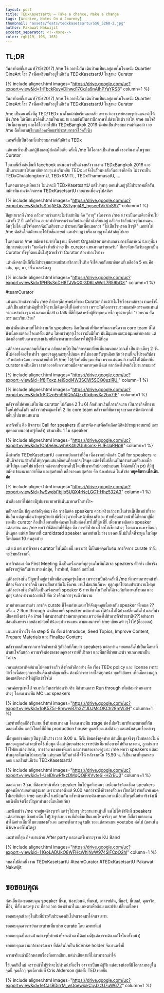```yaml
---
layout: post
title: TEDxKasetsartU — Take a chance, Make a change
tags: [Archive, Notes On A Journey]
thumbnail: "assets/feats/tedxkasetsartu/SSG_5268-2.jpg"
author: Pakawat Nakwijit
excerpt_separator: <!--more-->
color: rgb(19, 196, 165)
---
```


## TL;DR

วันอาทิตย์ที่ผ่านมา(7/5/2017) /me ใช้เวลาทั้งวัน เดินป้วนเปี้ยนอยู่ภายในโรงหนัง Quartier CineArt โรง 7 เพื่อเตรียมตัวอยู่ในอีเว้น TEDxKasetsartU ในฐานะ Curator
<!--more-->

{% include aligner.html images="https://drive.google.com/uc?export=view&id=1-FbckRuyvDlhwd17Cq1a9nAIhPYaYRS3" column=1 %}

วันอาทิตย์ที่ผ่านมา(7/5/2017) /me ใช้เวลาทั้งวัน เดินป้วนเปี้ยนอยู่ภายในโรงหนัง Quartier CineArt โรง 7 เพื่อเตรียมตัวอยู่ในอีเว้น TEDxKasetsartU ในฐานะ Curator

/me เป็นคนหนึ่งที่ดู TED/TEDx มาตั้งแต่สมัยเรียนมหาลัย เพราะว่าอาจารย์หลายๆท่านแนะนำให้ฟัง /me ได้เห็นแนวคิดที่น่าสนใจมากมาย แถมยังเป็นการฝึกภาษาไปด้วยในตัว ทำให้ /me สนใจอีเว้นนี้เอามากๆ และได้โอกาสไปฟัง TEDxBangkok 2016 ซึ่งมันเป็นประสบการณ์ที่เลอค่า เลย /me ถือโอกาส[เขียนบล๊อคเพื่อแชร์ประสบการณ์ไว้ครั้งนึง](http://wp.curve.in.th/tedxbangkok)

และครั้งนี้เป็นอีกหนึ่งประสบการณ์กับอีเว้น TEDx

แต่แทนที่จะเป็นแค่ผู้ฟังและผู้ส่งต่อไอเดีย ครั้งนี้ /me ได้โอกาสเป็นส่วนหนึ่งของทีมงานในฐานะ Curator

โอกาสนี้เริ่มต้นขึ้นที่ facebook แน่นอนว่าเป็นช่วงหลังจากงาน TEDxBangkok 2016 และเป็นกระแสทำให้มหาลัยหลายๆแห่งเริ่มหยิบ TEDx มาจัดในรั้วมหาลัยกันอย่างคึกคัก ไม่ว่าจะเป็น TEDxChulalongkornU, TEDxKMITL, TEDxThammasatU, ...

ในตอนแรกดูเหมือนว่า ไม่น่าจะมี TEDxKasetsartU แต่ไปๆมาๆ ตอนนั้นอยู่ๆก็มีประกาศเพื่อรับสมัครทีมงานจัดกิจกรรม TEDxKasetsartU เลยชวนเพื่อนๆไปสมัคร

{% include aligner.html images="https://drive.google.com/uc?export=view&id=1sSfojAEQu28Tyggj4S_hgseefVkVnS97" column=1 %}


ปัญหาแรกที่ /me กลัวมากกว่าเขาจะไม่รับเข้าทีม คือ "อายุ" เนื่องจาก /me น่าจะเป็นคนเดียวที่จบไปแล้วตั้ง 2 ปี แต่ยังป่วน อยากทำกิจกรรมร่วมกับน้องๆที่กำลังเรียนอยู่ กลัวจะเข้ากับน้องๆทีมงานคนอื่นๆไม่ได้ แต่ใจที่อยากจัดมันเถียงชนะ ประกอบกับเพื่อนบอกว่า "ไม่เป็นไรหรอก ชิวๆดิ" เลยทำให้ /me ตัดสินใจสมัครและได้รับสัมภาษณ์ และปรากฎว่าเรื่องอายุดูจะไม่สำคัญไปเลย

ในตอนแรก /me สมัครเข้ามาทำในฐานะ Event Organizer แต่ท่ามกลางการสัมภาษณ์ น้องๆที่มาสัมภาษณ์บอกว่า "ผมคิดว่า พี่หนิน่าจะเป็น curator แทนมากกว่านะครับ" ก็เลยจับพลัดจับผลูมาเป็น Curator ทั้งๆที่ตอนนั้นไม่รู้ด้วยซ้ำว่า Curator ต้องทำอะไรบ้าง

แต่หลังจากนั้นก็เริ่มมีประชุมและพบปะสมาชิกภายในทีม จึงได้เจอกับสมาชิกคนที่เหลืออีก 5 คน คือ แอ๋ม, มุก, มา, ปริ้น และน้องจู

{% include aligner.html images="https://drive.google.com/uc?export=view&id=1PHBsSpDH8TJVkQXr3D6LsWdL7R59bGzl" column=1 %}

<span class="tag-en">#teamCurator</span>

แน่นอนว่าหลังจากนั้น /me ก็ค่อยๆศึกษาหน้าที่ของ Curator ถึงแม้ว่าไม่ใช่เรือธงหลักของงานครั้งนี้ แต่ก็เป็นหน้าที่สำคัญที่ทำให้งานนี้เดินต่อไปได้อย่างสง่า เพราะมันคือการรวบรวมและคัดสรรคอนเทนต์จากแหล่งต่างๆ มานำเสนอเพื่อสร้าง talk ที่ดีที่สุดสำหรับผู้ฟังทุกคน หรือ พูดง่ายๆคือ "รวบรวม คัดสรร และเรียบเรียง"

มันน่าตื่นเต้นมากที่ได้ทำงานกับ speakers ถือเป็นหน้าที่พิเศษที่นอกเหนือจาก core team ที่ได้ฟังเนื้อหาแต่ละเรื่องมาตั้งแต่ต้น ได้พบว่าทุกๆเรื่องราวมันมีที่มา มันมีมุมมองและแง่มุมหลากหลาย แต่ต้องเลือกหยิบเฉพาะบางแง่มุมที่มันจะสามารถสื่อสารให้ผู้ฟังได้ดีที่สุด

แต่กิจกรรมแรกก่อนที่เริ่มงาน กลับกลายไปเป็นกิจกรรมเปลี่ยนที่นอนนอกสถาณที่ เป็นค่ายเล็กๆ 2 วัน ที่ไม่ค่อยได้อะไรเท่าไร ทุกอย่างดูฉุกละหุกไปหมด ทำให้แอบหวั่นๆเหมือนกันว่างานนี้จะไปรอดรึปล่าว? แต่อย่างน้อย การมาค่ายก็ทำให้ /me ได้รู้จักทีมอื่นๆมากขึ้น เพราะแน่นอนว่างานนี้ไม่ได้มีแค่ทีม curator แค่ทีมเดียว เราต้องอาศัยความร่วมมือจากหลายๆคนตั้งแต่ ตากล้องไปจนถึงโปรแกรมเมอร์


{% include aligner.html images="https://drive.google.com/uc?export=view&id=1f8jToxz_tel9odl4W3SCW5SCQ0uzlRUI" column=1 %}


{% include aligner.html images="https://drive.google.com/uc?export=view&id=1r8ICzqEm95IQhAQzxRlxibpsXa2bo7tE" column=1 %}



หลังจากไปค่าย(แต่ในทีม curator ไปกันแค่ 2 ใน 6) ก็กลับมาเริ่มที่ภารกิจแรก เป็นภารกิจที่ทราบโดยไม่ทันตั้งตัว หลังจากประชุมครั้งที่ 2 กับ core team หลังจากที่ทีมเราดูจะขาดการติดต่อจากทีมอื่นๆไปนานแสนนาน

ภารกิจนั้น คือ กิจกรรม Call for speakers เป็นการจัดงานเพื่อคัดเลือกนิสิต(ประชุมรอบแรก) และบุคคลภายนอก(มารู้ทีหลัง) เข้ามาเป็น 1 ใน speaker

{% include aligner.html images="https://drive.google.com/uc?export=view&id=1Oa0e6eJwhVK4h2Uuhomk-FLIFslqRHp8" column=1 %}


ซึ่งสำหรับ TEDxKasetsartU ออกจะแปลกกว่าที่อื่น เนื่องจากปกติแล้ว Call for speakers จะเป็นกิจกรรมสำหรับให้ทุกๆคนเสนอชื่อคนที่อยากจะให้พูด แต่ครั้งนี้เปลี่ยนเป็นการเสนอตัวเองเพื่อเข้าไปพูด และไม่น่าเชื่อว่า หลังจากประกาศไป(โดยที่เพจหลักปล่อยปะละเลย ไม่ค่อยตั้งใจ pr) ก็มีผู้สมัครเข้ามามากกว่าที่คิด และสุดท้ายก็เหลือรอดคนสุดท้าย คือ น้องปอนด์ ในหัวข้อ **หยุดตีตรา เพื่อเดินต่อ**

{% include aligner.html images="https://drive.google.com/uc?export=view&id=1wSwobi1bjib5UQX4rNcLGC1-Hhz532A3" column=1 %}


น่าเสียดายที่ไม่ค่อยมีรูปบรรยากาศวันนั้นมาอวดซักเท่าไร~

หลักจากนั้น ปัญหาสำคัญต่อมา คือ การติดต่อ speakers ความจริงแล้วงานในส่วนนี้เป็นหน้าที่ของทีมอื่น แต่ดูเหมือนว่าทุกๆฝ่ายต่างมีเรื่องวุ่นวายในหน้าที่ของตัวเอง ท้ายที่สุดแล้วหน้าที่นี้ก็ตกมาสู่มือของทีม curator ถือเป็นโอกาสที่แต่ละคนในทีมต้องโทรไปที่นู้นที่นี้ เพื่อหาทางติดต่อ speaker แต่ละท่าน และ /me พบว่าวิธีติดต่อที่ดีที่สุด คือ การทักไปทางโลกโซเซียลต่างๆ โดยเฉพาะเพจที่คนๆนั้นดูแล แต่น่าเสียดายที่ cardidated speaker หลายท่านไม่ว่าง บางคนก็ไม่มั่นใจที่จะพูด ในที่สุดก็เหลือแค่ 10 คนสุดท้าย

แต่ แต่ แต่ ภารกิจของ curator ไม่ได้มีแค่นี้ เพราะว่า นี้เป็นแค่จุดเริ่มต้น ภารกิจการ curate กำลังจะเริ่มหลังจากนี้

ภารกิจต่อมา คือ First Meeting ซึ่งเป็นครั้งแรกที่ทุกๆคนในทีมได้เจอ speakers ตัวจริง เสียจริง หลังจากรู้จักกันผ่านทางเฟสบุ๊ค, โทรศัพท์, อีเมลล์ และไลน์

แต่ถึงอย่างนั้น ปัญหาใหญ่กว่าก็เหมือนจะคุกรุ่นขึ้นมา เพราะว่าเป็นอีกครั้งที่ /me พึ่งทราบภาระหน้าที่ที่ต้องจัดการภารกิจนี้ เพราะสื่อสารกันไม่ชัดเจน งานไฟลนก้นก็มา~ ทุลุกทุเลไปตามประสางานไฟลุก แต่ถึงอย่างนั้น มันก็ถือเป็นครั้งแรกที่ speaker 6 ท่านที่มาในวันนั้นได้เจอกับทีมงานทั้งหมด และทุกๆจะต้องทำงานด้วยกันไปอีก 2 เดือนกว่าๆจนถึงวันงาน

ตามกำหนดการแล้ว ภารกิจ curate นี้โดนกำหนดมาให้จัดพูดคุยเนื้อหากับ speaker ทั้งหมด ?? ครั้ง + 2 Run through น่าเสียดายที่ speaker แต่ละท่านมาได้บ้างไม่ได้บ้างเปลี่ยนกันไป และที่น่าเสียดายยิ่งกว่า คือ /me ไม่สามารถเข้าร่วมครบทุกรอบเพราะต้องไปทำภารกิจช่วยชาติ(??)อย่างการผ่อนผันทหาร เลยต้องปล่อยให้น้องๆทำงานแทน ตามแผนการที่ /me เขียนคร่าวๆไว้ให้(ฮือออออ)

แผนการที่วางไว้ คือ step 5 ขั้น ตั้งแต่ Introduce, Seed Topics, Improve Content, Prepare Materials และ Finalize Content

หลังจากกลับมาจากภารกิจช่วยชาติ รู้ตัวอีกทีก็พบว่า speakers แต่ละท่าน ทยอยกลั่นไปเป็นเนื้อหาที่น่าสนใจกันแล้ว ความจริงต้องขอขอบคุณอาจารย์ที่ปรึกษา และพี่แก่ที่ช่วยแนะนำ จนกลายมาเป็น Talks

เวลาแต่ละอาทิตย์ผ่านไปค่อนข้างเร็ว สิ่งที่กลัวอีกอย่าง คือ เรื่อง TEDx policy และ license เพราะว่าเรื่องนี้ค่อยๆกลายเป็นเรื่องสำคัญมากขึ้น ต้องมีการตรวจสไลด์ทุกหน้า ทุกตัวอักษร เพื่อเช็คความถูกต้องแต่ยังคงทำให้ผู้ฟังเข้าใจได้

เวลาค่อยๆผ่านไป จนมาถึงวันเสาร์ก่อนวันจริง มีกำหนดการ Run through เพื่อซ้อมกำหนดการต่างๆ โดยเฉพาะทีม MC และ speakers

{% include aligner.html images="https://drive.google.com/uc?export=view&id=1pK5Z5r-8mwwB7h3ZfJDJMcOKCh28mW3H" column=1 %}


และท้ายที่สุดก็ถึงวันงาน ซึ่งทีมงานบางคน โดยเฉพาะทีม stage ต้องไปเตรียมเวทีและสถาณที่กันตลอดทั้งคืน แต่ยังโชคดีที่มีทีม production house ดูแลเรื่องแสงสีต่างๆ และสนับสนุนเรื่องต่างๆ

เมื่อทุกอย่างค่อยๆเป็นรูปเป็นร่าง เวลา 9.00 น. ก็เริ่มซ้อมครั้งสุดท้าย ก่อนขึ้นพูดจริงๆ เริ่มทดลองไมค์ ทดลองลูกเล่นต่างๆที่จะใช้เพื่อพูด ตั้งแต่หุ่นยนต์ของอาจารย์ต้นที่มาเกือบจะไม่ทันเวลางาน, ลูกเล่นการใช้ไฟของน้องปอร์น, การร้องเพลงของพี่แอร์ และการแสดงของครูเงาะ /me พบว่า speakers แต่ละท่านดูจะตื่นเต้นไปตามๆกัน แต่ทุกคนก็เป็นกำลังใจให้ หลังจากนั้น 15.50 น. ก็เป็นเวลาที่ทุกคนรอคอย และเริ่มต้นอีเว้น TEDxKasetsartU

{% include aligner.html images="https://drive.google.com/uc?export=view&id=1-UeIDkwRfkzDMqQOjFKVvteSi-HZrEU3" column=1 %}


ตลอดเวลา 3 ชม. ที่ต้องทำหน้าที่ส่ง speaker ขึ้นไปพูดทีละคนๆ เหมือนเข้าห้องเชือด speakers ทุกคนมีความอดทนสูงมาก เพราะมารอตั้งแต่ 9.00 จนกว่าจะถึงคิวของตัวเอง เรียกได้ว่ารอกันจนหมดไฟเลยทีเดียว /me แอบเห็นใจเหมือนกัน ครั้งหน้าอาจจะต้องหาแนวทางเพื่อแก้ไขจุดนี้อย่างจริงจัง(พี่คนนึงก็แจ้งเรื่องปัญหาทำนองนี้เหมือนกัน)

และถึงแม้ว่า /me จะอยู่แค่ข้างๆเวที แตร่ๆไปมาๆ ประสานงานนู้นนี้ แต่ไม่ได้เข้าฟังที่ speakers แต่ละท่านพูด ถึงอย่างนั้น ไม่รู้ว่ารูปแบบงานที่เกิดขึ้นเป็นแบบไหนจริงๆ แต่ /me ก็เชื่อว่าแต่ละคนทำได้อย่างเต็มที่ในแบบของตัวเอง และจะตั้งตารอดู talk ของแต่ละคนบน youtube ต่อไป (ตอนนั้นมี live แต่ก็ไม่ได้ดู)

และท้ายที่สุด ก็จบงานด้วย After party และดนตรีเพราะๆจาก KU Band

{% include aligner.html images="https://drive.google.com/uc?export=view&id=11GoLADUkO8WFHcWhjNyW974SlFCpQ2hl" column=1 %}


จบลงไปอีกหนึ่งงาน TEDxKasetsartU
<span class="tag-en">#teamCurator</span>
<span class="tag-en">#TEDxKasetsartU</span>
Pakawat Nakwijit

# ขอขอบคุณ

ก่อนอื่นต้องขอขอบคุณ speaker พี่นพ, น้องปอนด์, พี่นนท์, อาจารย์ต้น, พี่แอร์, พี่เบลล์, คุณรวิศ, พี่อิง, พี่ตั๊บ และครูเงาะ ที่สละเวลา ต้องเข้ามาในม.เกษตรเพื่อซ้อม และปรับเปลี่ยนเนื้อหา

ขอขอบคุณน้องๆในทีมที่ประคับประคองกันไปจนรอดมาได้จนจบงาน

ขอขอบคุณอาจารย์หลายๆท่านที่มาช่วย curate โดยเฉพาะพี่แก่

ขอขอบคุณทีมงานฝ่านต่างๆที่ทำหน้าที่ของตัวเองได้อย่างดี(แต่อาจจะต้องแก้ไขในครั้งหน้า)

ขอขอบคุณความกล้าของน้องเจ ที่ตัดสินใจเป็น license holder จัดงานครั้งนี้

ความจริงแล้วมีอีกหลายเรื่องที่อยากเขียน แต่น่าเสียดายที่ไม่สามารถเล่าได้

ไว้เจอกันใหม่ คราวหน้าไม่รู้ว่าจะไปทำหน้าที่อะไร อาจจะเป็นแค่ผู้ฟัง แต่อย่างน้อยก็มีโอกาสมาอยู่ในจุดนี้ จุดเล็กๆ จุดเดียวกับที่ Cris Alderson ผู้ก่อตั้ง TED เคยยืน

{% include aligner.html images="https://drive.google.com/uc?export=view&id=1eCJsBDirrM_wOqewixkCjyJzzU7uW672" column=1 %}


